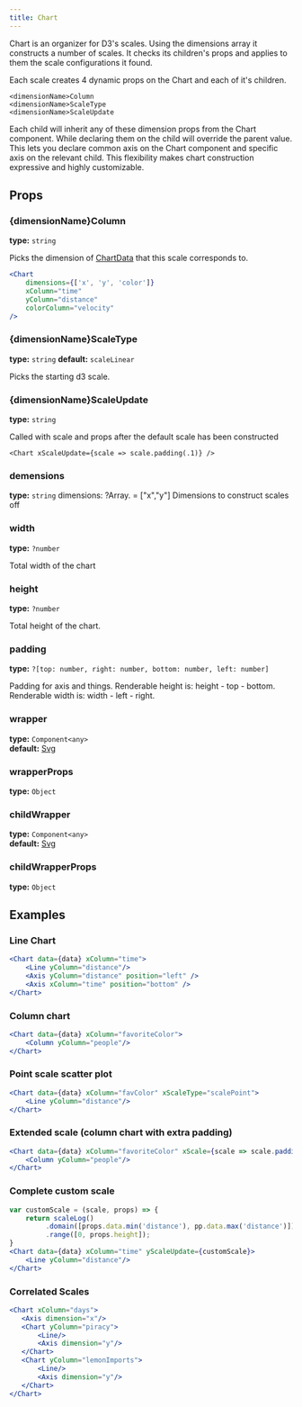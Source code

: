 ```yaml
---
title: Chart
---
```


Chart is an organizer for D3's scales. Using the dimensions array it constructs a number of scales. It checks its children's props and applies to them the scale configurations it found.

Each scale creates 4 dynamic props on the Chart and each of it's children.

```
<dimensionName>Column
<dimensionName>ScaleType
<dimensionName>ScaleUpdate
```

Each child will inherit any of these dimension props from the Chart component. While declaring them on the child will override the parent value. This lets you declare common axis on the Chart component and specific axis on the relevant child. This flexibility makes chart construction expressive and highly customizable.

## Props

### {dimensionName}Column
**type:** `string`

Picks the dimension of [ChartData] that this scale corresponds to.

```jsx
<Chart
	dimensions={['x', 'y', 'color']}
	xColumn="time"
	yColumn="distance"
	colorColumn="velocity"
/>
```


### {dimensionName}ScaleType
**type:** `string`
**default:** `scaleLinear`  

Picks the starting d3 scale.


### {dimensionName}ScaleUpdate
**type:** `string` 

Called with scale and props after the default scale has been constructed

```
<Chart xScaleUpdate={scale => scale.padding(.1)} />
```


### demensions
**type:** `string`
 dimensions: ?Array.<string> = ["x","y"]
Dimensions to construct scales off

### width
**type:** `?number`

Total width of the chart


### height
**type:** `?number`

Total height of the chart.


### padding
**type:** `?[top: number, right: number, bottom: number, left: number]`  

Padding for axis and things. Renderable height is: height - top - bottom. Renderable width is: 
width - left - right.


### wrapper
**type:** `Component<any>`  
**default:** [Svg]


### wrapperProps
**type:** `Object`


### childWrapper
**type:** `Component<any>`  
**default:** [Svg]


### childWrapperProps
**type:** `Object`


## Examples


### Line Chart
```jsx
<Chart data={data} xColumn="time">
    <Line yColumn="distance"/>
    <Axis yColumn="distance" position="left" />
    <Axis xColumn="time" position="bottom" />
</Chart>
```

### Column chart
```jsx
<Chart data={data} xColumn="favoriteColor">
    <Column yColumn="people"/>
</Chart>
```

### Point scale scatter plot
```jsx
<Chart data={data} xColumn="favColor" xScaleType="scalePoint">
    <Line yColumn="distance"/>
</Chart>
```

### Extended scale (column chart with extra padding)
```jsx
<Chart data={data} xColumn="favoriteColor" xScale={scale => scale.padding(1)}>
    <Column yColumn="people"/>
</Chart>
```

### Complete custom scale
```jsx
var customScale = (scale, props) => {
    return scaleLog()
         .domain([props.data.min('distance'), pp.data.max('distance')])
         .range([0, props.height]);
}
<Chart data={data} xColumn="time" yScaleUpdate={customScale}>
    <Line yColumn="distance"/>
</Chart>
```


### Correlated Scales
```jsx
<Chart xColumn="days">
   <Axis dimension="x"/>
   <Chart yColumn="piracy">
       <Line/>
       <Axis dimension="y"/>
   </Chart>
   <Chart yColumn="lemonImports">
       <Line/>
       <Axis dimension="y"/>
   </Chart>
</Chart>
```


[Svg]: /docs/component/Svg
[ChartData]: /docs/data/ChartData

